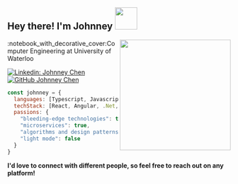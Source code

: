 <h2> Hey there! I'm Johnney <img src="https://media.giphy.com/media/5xtDarBFszThqQF1o6A/giphy.gif" width="50"></h2>
<img align="right" width="250" src='https://avataaars.io/?avatarStyle=Circle&topType=ShortHairShortWaved&accessoriesType=Blank&hairColor=Black&facialHairType=Blank&clotheType=BlazerShirt&eyeType=Default&eyebrowType=Default&mouthType=Smile&skinColor=Pale'
/>
<p>:notebook_with_decorative_cover:Computer Engineering at University of Waterloo
</p>

[![Linkedin: Johnney Chen](https://img.shields.io/badge/-Johnney%20Chen-blue?style=flat-square&logo=Linkedin&logoColor=white/)](https://www.linkedin.com/in/johnney-chen-9552681bb/)
[![GitHub Johnney Chen](https://img.shields.io/github/followers/JohnneyChen?label=follow&style=social)](https://github.com/JohnneyChen)

```javascript
const johnney = {
  languages: [Typescript, Javascript, C#, C++, Python, HTML, Css, Scss],
  techStack: [React, Angular, .Net, NodeJS, Django, Docker, Kubernetes],
  passions: {
    "bleeding-edge technologies": true,
    "microservices": true,
    "algorithms and design patterns": true,
    "light mode": false
  }
}
```

<b>I'd love to connect with different people, so feel free to reach out on any platform!</b>
